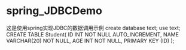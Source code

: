 # spring_JDBCDemo
这是使用spring实现JDBC的数据调用示例
create database text;
use  text;
CREATE TABLE Student(
   ID   INT NOT NULL AUTO_INCREMENT,
   NAME VARCHAR(20) NOT NULL,
   AGE  INT NOT NULL,
   PRIMARY KEY (ID)
);
